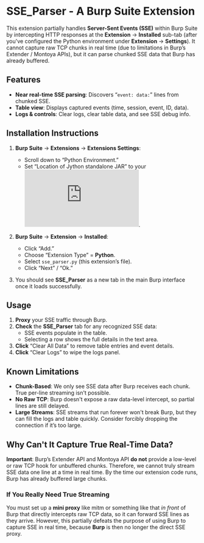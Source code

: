 # SSE_Parser - A Burp Suite Extension

This extension partially handles **Server-Sent Events (SSE)** within Burp Suite by intercepting HTTP responses at the **Extension** → **Installed** sub-tab (after you've configured the Python environment under **Extension** → **Settings**). It cannot capture raw TCP chunks in real time (due to limitations in Burp’s Extender / Montoya APIs), but it can parse chunked SSE data that Burp has already buffered. 

## Features

- **Near real-time SSE parsing**: Discovers “`event: data:`” lines from chunked SSE.
- **Table view**: Displays captured events (time, session, event, ID, data).
- **Logs & controls**: Clear logs, clear table data, and see SSE debug info.

## Installation Instructions

1. **Burp Suite** → **Extensions** → **Extensions Settings**:
   - Scroll down to “Python Environment.”
   - Set “Location of Jython standalone JAR” to your ![jython-standalone-2.7.4.jar](https://repo1.maven.org/maven2/org/python/jython-standalone/2.7.4/jython-standalone-2.7.4.jar).

2. **Burp Suite** → **Extension** → **Installed**:
   - Click “Add.”
   - Choose “Extension Type” = **Python**.
   - Select `sse_parser.py` (this extension’s file).
   - Click “Next” / “Ok.”

3. You should see **SSE_Parser** as a new tab in the main Burp interface once it loads successfully.


## Usage

1. **Proxy** your SSE traffic through Burp.  
2. **Check** the **SSE_Parser** tab for any recognized SSE data:
   - SSE events populate in the table.
   - Selecting a row shows the full details in the text area.
3. **Click** “Clear All Data” to remove table entries and event details.
4. **Click** “Clear Logs” to wipe the logs panel.

## Known Limitations

- **Chunk-Based**: We only see SSE data after Burp receives each chunk. True per-line streaming isn't possible.
- **No Raw TCP**: Burp doesn't expose a raw data-level intercept, so partial lines are still delayed.
- **Large Streams**: SSE streams that run forever won't break Burp, but they can fill the logs and table quickly. Consider forcibly dropping the connection if it’s too large.

## Why Can't It Capture True Real-Time Data?

**Important**: Burp’s Extender API and Montoya API **do not** provide a low-level or raw TCP hook for unbuffered chunks. Therefore, we cannot truly stream SSE data one line at a time in real time. By the time our extension code runs, Burp has already buffered large chunks. 

### If You Really Need True Streaming
You must set up a **mini proxy** like mitm or something like that *in front* of Burp that directly intercepts raw TCP data, so it can forward SSE lines as they arrive. However, this partially defeats the purpose of using Burp to capture SSE in real time, because **Burp** is then no longer the direct SSE proxy.
